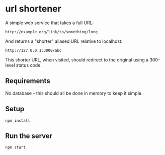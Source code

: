 # url shortener

A simple web service that takes a full URL:

```
http://example.org/link/to/something/long
```

And returns a "shorter" aliased URL relative to localhost:

```
http://127.0.0.1:3000/abc
```

This shorter URL, when visited, should redirect to the original using a 300-level status code.

## Requirements

No database - this should all be done in memory to keep it simple.

## Setup

```
npm install
```

## Run the server

```
npm start
```
